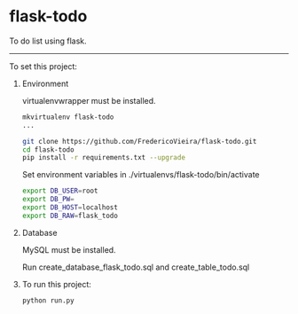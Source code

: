 # flask-todo

To do list using flask.

---

To set this project:

1. 	Environment

	virtualenvwrapper must be installed.

	```bash
	mkvirtualenv flask-todo 
	...

	git clone https://github.com/FredericoVieira/flask-todo.git
	cd flask-todo
	pip install -r requirements.txt --upgrade
	```

	Set environment variables in ./virtualenvs/flask-todo/bin/activate

	```bash
	export DB_USER=root
	export DB_PW=
	export DB_HOST=localhost
	export DB_RAW=flask_todo
	```

2. 	Database

 	MySQL must be installed.
	
	Run create_database_flask_todo.sql and create_table_todo.sql

3.	To run this project:

	```bash
	python run.py
	```
